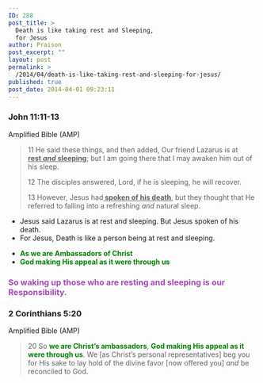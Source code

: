 ```yaml
---
ID: 288
post_title: >
  Death is like taking rest and Sleeping,
  for Jesus
author: Praison
post_excerpt: ""
layout: post
permalink: >
  /2014/04/death-is-like-taking-rest-and-sleeping-for-jesus/
published: true
post_date: 2014-04-01 09:23:11
---
```

<h3>John 11:11-13</h3>
Amplified Bible (AMP)
<blockquote>11 He said these things, and then added, Our friend Lazarus is at <span style="text-decoration: underline;"><strong>rest <i>and</i> sleeping</strong></span>; but I am going there that I may awaken him out of his sleep.

12 The disciples answered, Lord, if he is sleeping, he will recover.

13 However, Jesus had<span style="text-decoration: underline;"><strong> spoken of his death</strong></span>, but they thought that He referred to falling into a refreshing <i>and</i> natural sleep.</blockquote>
<ul>
	<li>Jesus said Lazarus is at rest and sleeping. But Jesus spoken of his death.</li>
	<li>For Jesus, Death is like a person being at rest and sleeping.</li>
</ul>
<ul>
	<li><strong><span style="color: #008000;">As we are Ambassadors of Christ</span></strong></li>
	<li><strong><span style="color: #008000;">God making His appeal as it were through us</span></strong></li>
</ul>
<h3><strong><span style="color: #a44ab5;">So waking up those who are resting and sleeping is our Responsibility. </span></strong></h3>
<div>
<h3>2 Corinthians 5:20</h3>
Amplified Bible (AMP)

</div>
<div>
<blockquote>20 So <span style="color: #008000;"><strong>we are Christ’s ambassadors</strong></span>, <strong><span style="color: #008000;">God making His appeal as it were through us</span></strong>. We [as Christ’s personal representatives] beg you for His sake to lay hold of the divine favor [now offered you] <i>and</i> be reconciled to God.</blockquote>
</div>